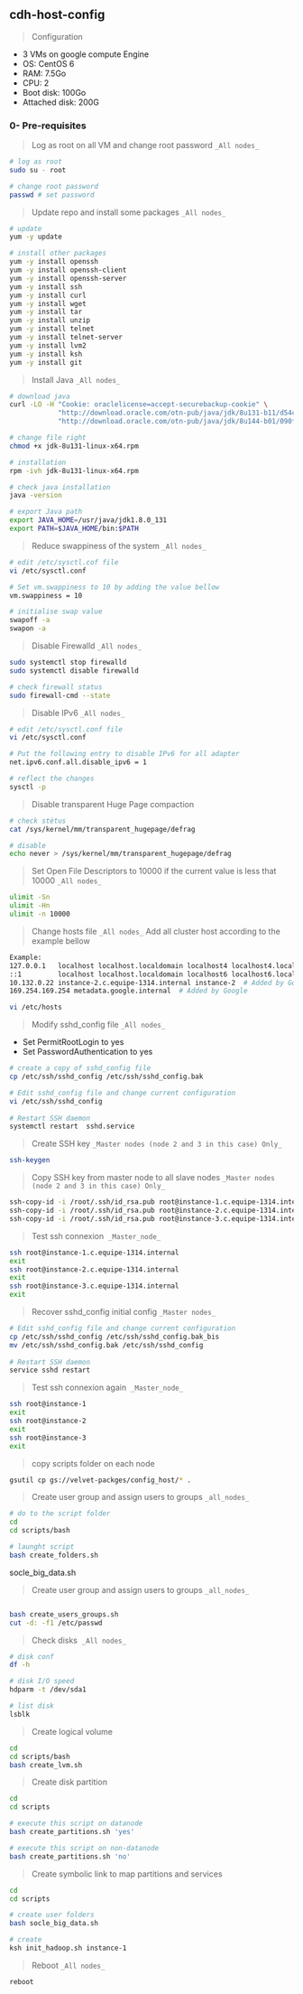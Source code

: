 ## cdh-host-config

> Configuration
- 3 VMs on google compute Engine
- OS: CentOS 6
- RAM: 7.5Go
- CPU: 2
- Boot disk: 100Go
- Attached disk: 200G


### 0- Pre-requisites  
> Log as root on all VM and change root password `_All nodes_`  
```sh 
# log as root
sudo su - root

# change root password
passwd # set password
``` 

> Update repo and install some packages `_All nodes_`  
```sh  
# update
yum -y update

# install other packages
yum -y install openssh
yum -y install openssh-client
yum -y install openssh-server
yum -y install ssh 
yum -y install curl 
yum -y install wget 
yum -y install tar 
yum -y install unzip 
yum -y install telnet 
yum -y install telnet-server
yum -y install lvm2
yum -y install ksh
yum -y install git
```

> Install Java `_All nodes_`
```sh
# download java
curl -LO -H "Cookie: oraclelicense=accept-securebackup-cookie" \
            "http://download.oracle.com/otn-pub/java/jdk/8u131-b11/d54c1d3a095b4ff2b6607d096fa80163/jdk-8u131-linux-x64.rpm"
            "http://download.oracle.com/otn-pub/java/jdk/8u144-b01/090f390dda5b47b9b721c7dfaa008135/jdk-8u144-linux-x64.rpm"

# change file right
chmod +x jdk-8u131-linux-x64.rpm

# installation
rpm -ivh jdk-8u131-linux-x64.rpm

# check java installation
java -version

# export Java path
export JAVA_HOME=/usr/java/jdk1.8.0_131
export PATH=$JAVA_HOME/bin:$PATH  
``` 

> Reduce swappiness of the system `_All nodes_` 
```sh
# edit /etc/sysctl.cof file
vi /etc/sysctl.conf

# Set vm.swappiness to 10 by adding the value bellow
vm.swappiness = 10

# initialise swap value
swapoff -a
swapon -a
``` 

> Disable Firewalld `_All nodes_` 
```sh
sudo systemctl stop firewalld
sudo systemctl disable firewalld

# check firewall status
sudo firewall-cmd --state
```

> Disable IPv6 `_All nodes_` 
```sh
# edit /etc/sysctl.conf file
vi /etc/sysctl.conf

# Put the following entry to disable IPv6 for all adapter
net.ipv6.conf.all.disable_ipv6 = 1

# reflect the changes
sysctl -p
``` 

> Disable transparent Huge Page compaction  
```sh
# check stétus
cat /sys/kernel/mm/transparent_hugepage/defrag

# disable
echo never > /sys/kernel/mm/transparent_hugepage/defrag
``` 

> Set Open File Descriptors to 10000 if the current value is less that 10000 `_All nodes_`  
```sh
ulimit -Sn
ulimit -Hn
ulimit -n 10000
```

> Change hosts file `_All nodes_`
  Add all cluster host according to the example bellow
```sh
Example:
127.0.0.1   localhost localhost.localdomain localhost4 localhost4.localdomain4
::1         localhost localhost.localdomain localhost6 localhost6.localdomain6
10.132.0.22 instance-2.c.equipe-1314.internal instance-2  # Added by Google
169.254.169.254 metadata.google.internal  # Added by Google 
```

```sh  
vi /etc/hosts
``` 

> Modify sshd_config file `_All nodes_`
- Set PermitRootLogin to yes
- Set PasswordAuthentication to yes
```sh
# create a copy of sshd_config file
cp /etc/ssh/sshd_config /etc/ssh/sshd_config.bak

# Edit sshd_config file and change current configuration
vi /etc/ssh/sshd_config
  
# Restart SSH daemon
systemctl restart  sshd.service
```

> Create SSH key `_Master nodes (node 2 and 3 in this case) Only_`

```sh
ssh-keygen
```

> Copy SSH key from master node to all slave nodes `_Master nodes (node 2 and 3 in this case) Only_`

```sh
ssh-copy-id -i /root/.ssh/id_rsa.pub root@instance-1.c.equipe-1314.internal
ssh-copy-id -i /root/.ssh/id_rsa.pub root@instance-2.c.equipe-1314.internal
ssh-copy-id -i /root/.ssh/id_rsa.pub root@instance-3.c.equipe-1314.internal
```

> Test ssh connexion  `_Master_node_`
```sh
ssh root@instance-1.c.equipe-1314.internal
exit
ssh root@instance-2.c.equipe-1314.internal
exit
ssh root@instance-3.c.equipe-1314.internal
exit
``` 

> Recover sshd_config initial config `_Master nodes_`
```sh
# Edit sshd_config file and change current configuration
cp /etc/ssh/sshd_config /etc/ssh/sshd_config.bak_bis
mv /etc/ssh/sshd_config.bak /etc/ssh/sshd_config
  
# Restart SSH daemon
service sshd restart
```

> Test ssh connexion again  `_Master_node_`
```sh
ssh root@instance-1
exit
ssh root@instance-2
exit
ssh root@instance-3
exit

``` 














> copy scripts folder on each node  
```sh
gsutil cp gs://velvet-packges/config_host/* .
```










> Create user group and assign users to groups `_all_nodes_`

```sh
# do to the script folder
cd
cd scripts/bash

# launght script
bash create_folders.sh

```
socle_big_data.sh

> Create user group and assign users to groups `_all_nodes_`

```sh

bash create_users_groups.sh
cut -d: -f1 /etc/passwd

```











> Check disks  `_All nodes_`  
```sh  
# disk conf
df -h

# disk I/O speed
hdparm -t /dev/sda1

# list disk
lsblk
``` 

> Create logical volume  
```sh
cd
cd scripts/bash
bash create_lvm.sh
``` 

> Create disk partition  
```sh
cd
cd scripts

# execute this script on datanode
bash create_partitions.sh 'yes'

# execute this script on non-datanode
bash create_partitions.sh 'no'
 ``` 
 
> Create symbolic link to map partitions and services
```sh
cd
cd scripts

# create user folders
bash socle_big_data.sh

# create 
ksh init_hadoop.sh instance-1
``` 

> Reboot `_All nodes_`   
```sh  
reboot
``` 
